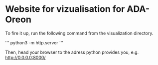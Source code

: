 # Website for vizualisation for ADA-Oreon

To fire it up, run the following command from the visualization directory. 

'''
python3 -m http.server
'''

Then, head your browser to the adress python provides you, e.g. http://0.0.0.0:8000/